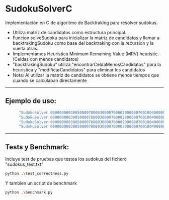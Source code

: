 # SudokuSolverC

Implementación en C de algoritmo de Backtraking para resolver sudokus.
 - Utiliza matriz de candidatos como estructura principal.
 - Funcion solveSudoku para inicializar la matriz de candidatos y llamar a backtrakingSudoku como base del backtraking con la recursion y la vuelta atras.
 - Implementamos Heuristica Minimum Remaining Value (MRV) heuristic. (Celdas con menos candidatos)
 - "backtrakingSudoku" utiliza "encontrarCeldaMenosCandidatos" para la heuristica y "modificarCandidatos" para eliminar los candidatos
 - Nota: Al utilizar la matriz de candidatos se obtiene menos tiempos que cuando se calculaban directamente
---

## Ejemplo de uso:  
```bash
      "SudokuSolver 000000000300500007800030000700002000600700100400000000000000520040075000509600000"  
      "SudokuSolver 000000000300500007800030000700002000600700100400000000000000520040075000509600000 --human"  
      "SudokuSolver 000000000300500007800030000700002000600700100400000000000000520040075000509600000 --delay 1"  
      "SudokuSolver 000000000300500007800030000700002000600700100400000000000000520040075000509600000 --benchmark"  
```

---

## Tests y Benchmark:  

Incluye test de pruebas que testea los sudokus del fichero "sudokus_test.txt"  
```bash
python .\test_correctness.py
```

Y tambien un script de benchmark  
```bash
python .\benchmark.py
```
